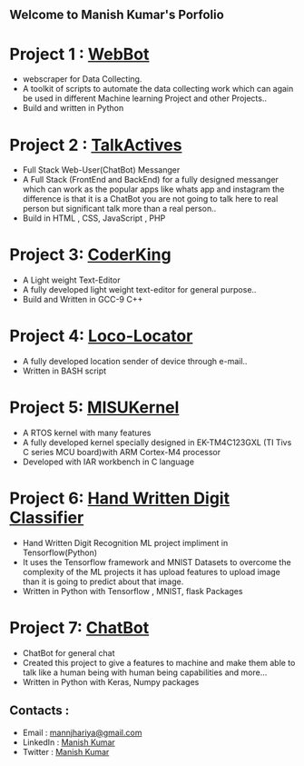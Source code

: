 ## Welcome to Manish Kumar's Porfolio



# Project 1 : [WebBot](https://github.com/manijhariya/WebBot)
- webscraper for Data Collecting.
- A toolkit of scripts to automate the data collecting work which can again be used in different Machine learning Project and other Projects..
- Build and written in Python

# Project 2 : [TalkActives](https://github.com/manijhariya/TalkActives)
- Full Stack Web-User(ChatBot) Messanger
- A Full Stack (FrontEnd and BackEnd) for a fully designed messanger which can work as the popular apps like whats app and instagram the difference is that it is a              ChatBot you are not going to talk here to real person but significant talk more than a real person..
- Build in HTML , CSS, JavaScript , PHP

# Project 3: [CoderKing](https://github.com/manijhariya/CoderKing)
- A Light weight Text-Editor
- A fully developed light weight text-editor for general purpose..
- Build and Written in GCC-9 C++

# Project 4: [Loco-Locator](https://github.com/manijhariya/Loco-Locator)
- A fully developed location sender of device through e-mail..
- Written in BASH script

# Project 5: [MISUKernel](https://github.com/manijhariya/MISUKernel)
- A RTOS kernel with many features
- A fully developed kernel specially designed in EK-TM4C123GXL (TI Tivs C series MCU board)with ARM Cortex-M4 processor 
- Developed with IAR workbench in C language

# Project 6: [Hand Written Digit Classifier](https://github.com/manijhariya/HandWrittenDigitClassifier)
- Hand Written Digit Recognition ML project impliment in Tensorflow(Python)
- It uses the Tensorflow framework and MNIST Datasets to overcome the complexity of the ML projects it has upload features to upload image than it is going to predict about that image.
- Written in Python with Tensorflow , MNIST, flask Packages

# Project 7: [ChatBot](https://github.com/manijhariya/ChatBot)
- ChatBot for general chat
- Created this project to give a features to machine and make them able to talk like a human being with human being capabilities and more...
- Written in Python with Keras, Numpy packages


## Contacts : 
  - Email : mannjhariya@gmail.com
  - LinkedIn : [Manish Kumar](https://www.linkedin.com/in/manish-jhariya)
  - Twitter : [Manish Kumar](https://twitter.com/ManishK29887472)
